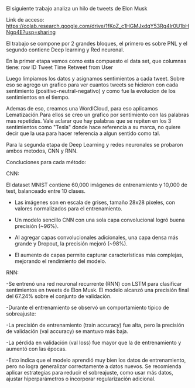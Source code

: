 
El siguiente trabajo analiza un hilo de tweets de Elon Musk

Link de acceso: https://colab.research.google.com/drive/1fKoZ_c1HGMJxdqY53Rg4Ir0U1bHNgp4E?usp=sharing

El trabajo se compone por 2 grandes bloques, el primero es sobre PNL y el segundo contiene Deep learning y Red neuronal.

En la primer etapa vemos como esta compuesto el data set, que columnas tiene:
row ID	Tweet	Time	Retweet from	User 

Luego limpiamos los datos y asignamos sentimientos a cada tweet. Sobre eso se agrego un grafico para ver cuantos tweets se hicieron con cada sentimiento (positivo-neutral-negativo) y como fue la evolucion de los sentimientos en el tiempo.

Ademas de eso, creamos una WordlCloud, para eso aplicamos Lematización.Para ellos se creo un grafico por sentimiento con las palabras mas repetidas. Vale aclarar que hay palabras que se repiten en los 3 sentimientos como "Tesla" donde hace referencia a su marca, no quiere decir que la usa para hacer referencia a algun sentido como tal.

Para la segunda etapa de Deep Learning y redes neuronales se probaron ambos metodos, CNN y RNN.

Concluciones para cada método:

CNN: 

El dataset MNIST contiene 60,000 imágenes de entrenamiento y 10,000 de test, balanceado entre 10 clases.

- Las imágenes son en escala de grises, tamaño 28x28 pixeles, con valores normalizados para el entrenamiento.

- Un modelo sencillo CNN con una sola capa convolucional logró buena precisión (~96%).

- Al agregar capas convolucionales adicionales, una capa densa más grande y Dropout, la precisión mejoró (~98%).

- El aumento de capas permite capturar características más complejas, mejorando el rendimiento del modelo.

RNN:

-Se entrenó una red neuronal recurrente (RNN) con LSTM para clasificar sentimientos en tweets de Elon Musk. El modelo alcanzó una precisión final del 67.24% sobre el conjunto de validación.

-Durante el entrenamiento se observó un comportamiento típico de sobreajuste:

-La precisión de entrenamiento (train accuracy) fue alta, pero la precisión de validación (val accuracy) se mantuvo más baja.

-La pérdida en validación (val loss) fue mayor que la de entrenamiento y aumentó con las épocas.

-Esto indica que el modelo aprendió muy bien los datos de entrenamiento, pero no logra generalizar correctamente a datos nuevos. Se recomienda aplicar estrategias para reducir el sobreajuste, como usar más datos, ajustar hiperparámetros o incorporar regularización adicional.
